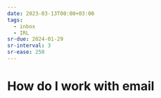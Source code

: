 ```yaml
---
date: 2023-03-13T00:00+03:00
tags:
  - inbox
  - IRL
sr-due: 2024-01-29
sr-interval: 3
sr-ease: 250
---
```


# How do I work with email
